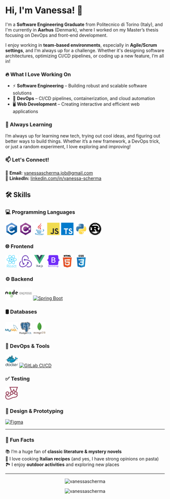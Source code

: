 # Hi, I'm Vanessa! 👋  
I'm a **Software Engineering Graduate** from Politecnico di Torino (Italy), and I'm currently in **Aarhus** (Denmark), where I worked on my Master’s thesis focusing on DevOps and front-end development.  

I enjoy working in **team-based environments**, especially in **Agile/Scrum settings**, and I’m always up for a challenge. Whether it's designing software architectures, optimizing CI/CD pipelines, or coding up a new feature, I’m all in! 

### 🔥 What I Love Working On
  - ⚡ **Software Engineering** – Building robust and scalable software solutions
  - 🚀 **DevOps** – CI/CD pipelines, containerization, and cloud automation
  - 🖥 **Web Development** – Creating interactive and efficient web applications

### 🌱 Always Learning
I’m always up for learning new tech, trying out cool ideas, and figuring out better ways to build things. Whether it’s a new framework, a DevOps trick, or just a random experiment, I love exploring and improving!

### 📫 Let's Connect!  
📧 **Email:** [vanessascherma.job@gmail.com](mailto:vanessascherma.job@gmail.com)  
💼 **LinkedIn:** [linkedin.com/in/vanessa-scherma](https://linkedin.com/in/vanessa-scherma)  

## 🛠️ Skills 

### 💻 Programming Languages  
<p align="left">
  <a href="https://www.cprogramming.com/"><img src="https://raw.githubusercontent.com/devicons/devicon/master/icons/c/c-original.svg" alt="C" width="40" height="40"/></a>
  <a href="https://www.w3schools.com/cs/"><img src="https://raw.githubusercontent.com/devicons/devicon/master/icons/csharp/csharp-original.svg"alt="csharp" width="40" height="40"/></a>
  <a href="https://www.java.com"><img src="https://raw.githubusercontent.com/devicons/devicon/master/icons/java/java-original.svg" alt="Java" width="40" height="40"/></a>
  <a href="https://developer.mozilla.org/en-US/docs/Web/JavaScript"><img src="https://raw.githubusercontent.com/devicons/devicon/master/icons/javascript/javascript-original.svg"             alt="JavaScript" width="40" height="40"/></a>
  <a href="https://www.typescriptlang.org/"><img src="https://raw.githubusercontent.com/devicons/devicon/master/icons/typescript/typescript-original.svg" alt="TypeScript" width="40" height="40"/></a>
  <a href="https://www.python.org/"><img src="https://raw.githubusercontent.com/devicons/devicon/master/icons/python/python-original.svg" alt="Python" width="40" height="40"/></a>
  <a href="https://www.rust-lang.org" target="_blank" rel="noreferrer"><img src="https://raw.githubusercontent.com/devicons/devicon/master/icons/rust/rust-original.svg" alt="rust" width="40" height="40"/></a>
</p>


### 🌐 Frontend  
<p align="left">
  <a href="https://reactjs.org/"><img src="https://raw.githubusercontent.com/devicons/devicon/master/icons/react/react-original-wordmark.svg" alt="React" width="40" height="40"/></a>
  <a href="https://redux.js.org"><img src="https://raw.githubusercontent.com/devicons/devicon/master/icons/redux/redux-original.svg" alt="Redux" width="40" height="40"/></a>
  <a href="https://vuejs.org/"><img src="https://raw.githubusercontent.com/devicons/devicon/master/icons/vuejs/vuejs-original-wordmark.svg" alt="Vue.js" width="40" height="40"/></a>
  <a href="https://getbootstrap.com/"><img src="https://raw.githubusercontent.com/devicons/devicon/master/icons/bootstrap/bootstrap-plain-wordmark.svg" alt="Bootstrap" width="40" height="40"/></a>
  <a href="https://www.w3.org/html/"><img src="https://raw.githubusercontent.com/devicons/devicon/master/icons/html5/html5-original-wordmark.svg" alt="HTML5" width="40" height="40"/></a>
  <a href="https://www.w3schools.com/css/"><img src="https://raw.githubusercontent.com/devicons/devicon/master/icons/css3/css3-original-wordmark.svg" alt="CSS3" width="40" height="40"/></a>
</p>

### ⚙️ Backend  
<p align="left">
  <a href="https://nodejs.org/"><img src="https://raw.githubusercontent.com/devicons/devicon/master/icons/nodejs/nodejs-original-wordmark.svg" alt="Node.js" width="40" height="40"/></a>
  <a href="https://expressjs.com"><img src="https://raw.githubusercontent.com/devicons/devicon/master/icons/express/express-original-wordmark.svg" alt="Express.js" width="40" height="40"/></a>
  <a href="https://spring.io/"><img src="https://www.vectorlogo.zone/logos/springio/springio-icon.svg" alt="Spring Boot" width="40" height="40"/></a>
</p>

### 🛢 Databases  
<p align="left">
  <a href="https://www.mysql.com/"><img src="https://raw.githubusercontent.com/devicons/devicon/master/icons/mysql/mysql-original-wordmark.svg" alt="MySQL" width="40" height="40"/></a>
  <a href="https://www.postgresql.org"><img src="https://raw.githubusercontent.com/devicons/devicon/master/icons/postgresql/postgresql-original-wordmark.svg" alt="PostgreSQL" width="40" height="40"/></a>
  <a href="https://www.mongodb.com/"><img src="https://raw.githubusercontent.com/devicons/devicon/master/icons/mongodb/mongodb-original-wordmark.svg" alt="MongoDB" width="40" height="40"/></a>
</p>

### 🔧 DevOps & Tools  
<p align="left">
  <a href="https://www.docker.com/"><img src="https://raw.githubusercontent.com/devicons/devicon/master/icons/docker/docker-original-wordmark.svg" alt="Docker" width="40" height="40"/></a>
  <a href="https://gitlab.com/"><img src="https://upload.wikimedia.org/wikipedia/commons/e/e1/GitLab_logo.svg" alt="GitLab CI/CD" width="40" height="40"/></a>
</p>

### ✅ Testing
<p align="left">
  <a href="https://jestjs.io/"><img src="https://raw.githubusercontent.com/devicons/devicon/master/icons/jest/jest-plain.svg" alt="Jest" width="40" height="40"/></a>
</p>

### 🎨 Design & Prototyping  
<p align="left">
  <a href="https://www.figma.com/"><img src="https://www.vectorlogo.zone/logos/figma/figma-icon.svg" alt="Figma" width="40" height="40"/></a>
</p>

---

### 🎯 Fun Facts  
📚 I’m a huge fan of **classic literature & mystery novels**  
🍝 I love cooking **Italian recipes** (and yes, I have strong opinions on pasta)  
🏞️ I enjoy **outdoor activities** and exploring new places  

---
<p align="center"><img align="center" src="https://github-readme-stats.vercel.app/api?username=vanessascherma&show_icons=true&locale=en" alt="vanessascherma" />
<p align="center"> <img src="https://komarev.com/ghpvc/?username=vanessascherma&label=Profile%20views&color=0e75b6&style=flat" alt="vanessascherma" />

<!--
  <p align="left"> <a href="https://github.com/ryo-ma/github-profile-trophy"><img src="https://github-profile-trophy.vercel.app/?username=vanessascherma" alt="vanessascherma" /></a> </p>
-->
